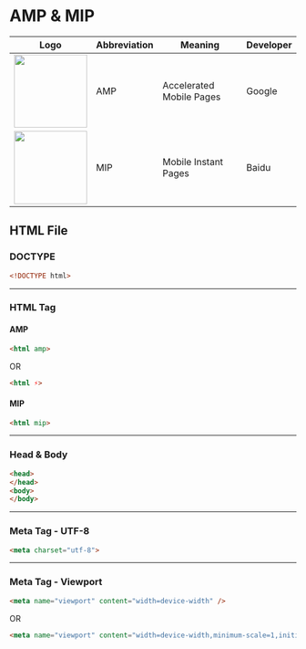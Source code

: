 # AMP & MIP

| Logo | Abbreviation | Meaning | Developer |
| - | - | - | - |
| <img src="https://amp.dev/static/img/icons/icon-512x512.png" height="128"> | AMP | Accelerated Mobile Pages | Google |
| <img src="https://cdn.dribbble.com/users/2210662/screenshots/5622277/media/23bc56bf1cc765a1a1ec5e77cacbc2c9.jpg" height="128"> | MIP | Mobile Instant Pages | Baidu |

## HTML File

### DOCTYPE

```html
<!DOCTYPE html>
```

---

### HTML Tag

#### AMP

```html
<html amp>
```

OR

```html
<html ⚡>
```

#### MIP

```html
<html mip>
```

---

### Head & Body

```html
<head>
</head>
<body>
</body>
```

---

### Meta Tag - UTF-8

```html
<meta charset="utf-8">
```

---

### Meta Tag - Viewport

```html
<meta name="viewport" content="width=device-width" />
```

OR

```html
<meta name="viewport" content="width=device-width,minimum-scale=1,initial-scale=1">
```
